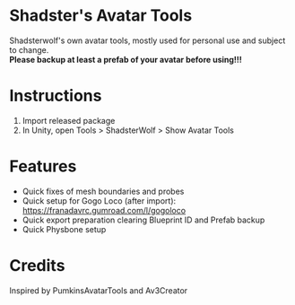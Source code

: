 # Shadster's Avatar Tools
Shadsterwolf's own avatar tools, mostly used for personal use and subject to change. <br />
<b>Please backup at least a prefab of your avatar before using!!!</b>

# Instructions
1. Import released package
2. In Unity, open Tools > ShadsterWolf > Show Avatar Tools

# Features
- Quick fixes of mesh boundaries and probes
- Quick setup for Gogo Loco (after import): https://franadavrc.gumroad.com/l/gogoloco
- Quick export preparation clearing Blueprint ID and Prefab backup
- Quick Physbone setup

# Credits
Inspired by PumkinsAvatarTools and Av3Creator
